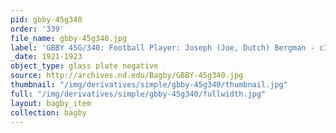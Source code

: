 ```yaml
---
pid: gbby-45g340
order: '339'
file_name: gbby-45g340.jpg
label: 'GBBY 45G/340: Football Player: Joseph (Joe, Dutch) Bergman - c1921-1923'
_date: 1921-1923
object_type: glass plate negative
source: http://archives.nd.edu/Bagby/GBBY-45g340.jpg
thumbnail: "/img/derivatives/simple/gbby-45g340/thumbnail.jpg"
full: "/img/derivatives/simple/gbby-45g340/fullwidth.jpg"
layout: bagby_item
collection: bagby
---
```

